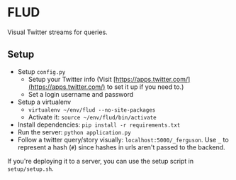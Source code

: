 # FLUD

Visual Twitter streams for queries.

## Setup

* Setup `config.py`
    * Setup your Twitter info (Visit
        [https://apps.twitter.com/](https://apps.twitter.com/) to set it
        up if you need to.)
    * Set a login username and password
* Setup a virtualenv
    * `virtualenv ~/env/flud --no-site-packages`
    * Activate it: `source ~/env/flud/bin/activate`
* Install dependencies: `pip install -r requirements.txt`
* Run the server: `python application.py`
* Follow a twitter query/story visually: `localhost:5000/_ferguson`. Use
`_` to represent a hash (`#`) since hashes in urls aren't passed to the
backend.

If you're deploying it to a server, you can use the setup script in
`setup/setup.sh`.
